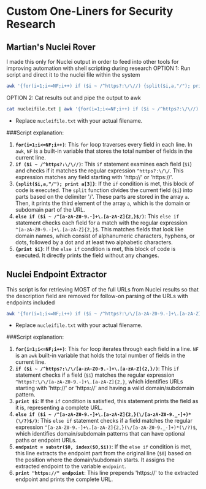 # Custom One-Liners for Security Research

## Martian's Nuclei Rover
I made this only for Nuclei output in order to feed into other tools for improving automation with shell scripting during research
OPTION 1: Run script and direct it to the nuclei file within the system
```bash
awk '{for(i=1;i<=NF;i++) if ($i ~ /^https?:\/\//) {split($i,a,"/"); print a[3]} else if ($i ~ /^[a-zA-Z0-9.-]+\.[a-zA-Z]{2,}$/) {print $i}}' nucleifile.txt > output.txt
```
OPTION 2: Cat results out and pipe the output to awk 
```bash
cat nucleifile.txt | awk '{for(i=1;i<=NF;i++) if ($i ~ /^https?:\/\//) {split($i,a,"/"); print a[3]} else if ($i ~ /^[a-zA-Z0-9.-]+\.[a-zA-Z]{2,}$/) {print $i}}' > output.txt
```
- Replace `nucleifile.txt` with your actual filename.

###Script explanation:

1. **`for(i=1;i<=NF;i++)`**: This `for` loop traverses every field in each line. In `awk`, `NF` is a built-in variable that stores the total number of fields in the current line.
2. **`if ($i ~ /^https?:\/\//)`**: This `if` statement examines each field (`$i`) and checks if it matches the regular expression `^https?:\/\/`. This expression matches any field starting with 'http://' or 'https://'.
3. **`{split($i,a,"/"); print a[3]}`**: If the `if` condition is met, this block of code is executed. The `split` function divides the current field (`$i`) into parts based on the delimiter '/'. These parts are stored in the array `a`. Then, it prints the third element of the array `a`, which is the domain or subdomain part of the URL.
4. **`else if ($i ~ /^[a-zA-Z0-9.-]+\.[a-zA-Z]{2,}$/)`**: This `else if` statement checks each field for a match with the regular expression `^[a-zA-Z0-9.-]+\.[a-zA-Z]{2,}$`. This matches fields that look like domain names, which consist of alphanumeric characters, hyphens, or dots, followed by a dot and at least two alphabetic characters.
5. **`{print $i}`**: If the `else if` condition is met, this block of code is executed. It directly prints the field without any changes.


## Nuclei Endpoint Extractor
This script is for retrieving MOST of the full URLs from Nuclei results so that the description field are removed for follow-on parsing of the URLs with endpoints included

```bash
awk '{for(i=1;i<=NF;i++) if ($i ~ /^https?:\/\/[a-zA-Z0-9.-]+\.[a-zA-Z]{2,}/) {print $i} else if ($i ~ /^[a-zA-Z0-9.-]+\.[a-zA-Z]{2,}(\/[a-zA-Z0-9._-]+)*(\/?)$/) {endpoint = substr($0, index($0,$i)); print "https://" endpoint}}' nucleifile.txt > output.txt
```
- Replace `nucleifile.txt` with your actual filename.

###Script explanation:

1. **`for(i=1;i<=NF;i++)`**: This `for` loop iterates through each field in a line. `NF` is an `awk` built-in variable that holds the total number of fields in the current line.
2. **`if ($i ~ /^https?:\/\/[a-zA-Z0-9.-]+\.[a-zA-Z]{2,}/)`**: This `if` statement checks if a field (`$i`) matches the regular expression `^https?:\/\/[a-zA-Z0-9.-]+\.[a-zA-Z]{2,}`, which identifies URLs starting with 'http://' or 'https://' and having a valid domain/subdomain pattern.
3. **`print $i`**: If the `if` condition is satisfied, this statement prints the field as it is, representing a complete URL.
4. **`else if ($i ~ /^[a-zA-Z0-9.-]+\.[a-zA-Z]{2,}(\/[a-zA-Z0-9._-]+)*(\/?)$/)`**: This `else if` statement checks if a field matches the regular expression `^[a-zA-Z0-9.-]+\.[a-zA-Z]{2,}(\/[a-zA-Z0-9._-]+)*(\/?)$`, which identifies domain/subdomain patterns that can have optional paths or endpoint URLs.
5. **`endpoint = substr($0, index($0,$i))`**: If the `else if` condition is met, this line extracts the endpoint part from the original line (`$0`) based on the position where the domain/subdomain starts. It assigns the extracted endpoint to the variable `endpoint`.
6. **`print "https://" endpoint`**: This line prepends 'https://' to the extracted endpoint and prints the complete URL.
